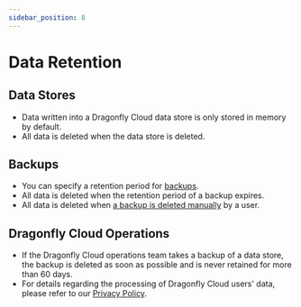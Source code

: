 ```yaml
---
sidebar_position: 8
---
```


# Data Retention

## Data Stores

- Data written into a Dragonfly Cloud data store is only stored in memory by default.
- All data is deleted when the data store is deleted.

## Backups

- You can specify a retention period for [backups](backups.md).
- All data is deleted when the retention period of a backup expires.
- All data is deleted when [a backup is deleted manually](backups#viewing-and-deleting-backups) by a user.

## Dragonfly Cloud Operations

- If the Dragonfly Cloud operations team takes a backup of a data store, the backup is deleted as soon as possible and is never retained for more than 60 days.
- For details regarding the processing of Dragonfly Cloud users' data, please refer to our [Privacy Policy](https://www.dragonflydb.io/privacy).
